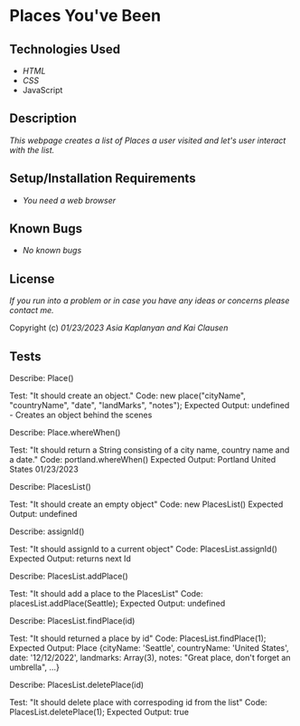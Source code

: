 # Places You've Been

## Technologies Used

* _HTML_
* _CSS_
* JavaScript

## Description

_This webpage creates a list of Places a user visited and let's user interact with the list._


## Setup/Installation Requirements

* _You need a web browser_


## Known Bugs

* _No known bugs_


## License

_If you run into a problem or in case you have any ideas or concerns please contact me._

Copyright (c) _01/23/2023_ _Asia Kaplanyan and Kai Clausen_

## Tests
Describe: Place()

Test: "It should create an object."
Code: 
new place("cityName", "countryName", "date", "landMarks", "notes");
Expected Output: undefined - Creates an object behind the scenes

Describe: Place.whereWhen()

Test: "It should return a String consisting of a city name, country name and a date."
Code: 
portland.whereWhen()
Expected Output: Portland United States 01/23/2023

Describe: PlacesList()

Test: "It should create an empty object"
Code: 
new PlacesList()
Expected Output: undefined

Describe: assignId()

Test: "It should assignId to a current object"
Code: 
PlacesList.assignId() 
Expected Output: returns next Id


Describe: PlacesList.addPlace()

Test: "It should add a place to the PlacesList"
Code: 
placesList.addPlace(Seattle);
Expected Output: undefined

Describe: PlacesList.findPlace(id)

Test: "It should returned a place by id"
Code: 
PlacesList.findPlace(1);
Expected Output: Place {cityName: 'Seattle', countryName: 'United States', date: '12/12/2022', landmarks: Array(3), notes: "Great place, don't forget an umbrella", …}

Describe: PlacesList.deletePlace(id)

Test: "It should delete place with correspoding id from the list"
Code: 
PlacesList.deletePlace(1);
Expected Output: true